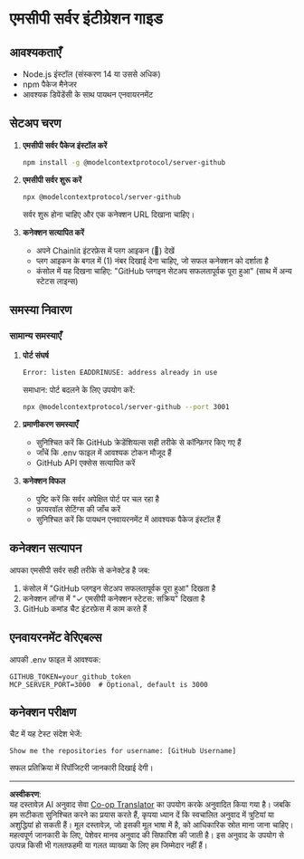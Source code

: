 <!--
CO_OP_TRANSLATOR_METADATA:
{
  "original_hash": "c4be907703b836d1a1c360db20da4de9",
  "translation_date": "2025-08-30T10:42:30+00:00",
  "source_file": "11-agentic-protocols/code_samples/github-mcp/MCP_SETUP.md",
  "language_code": "hi"
}
-->
# एमसीपी सर्वर इंटीग्रेशन गाइड

## आवश्यकताएँ
- Node.js इंस्टॉल (संस्करण 14 या उससे अधिक)
- npm पैकेज मैनेजर
- आवश्यक डिपेंडेंसी के साथ पायथन एनवायरनमेंट

## सेटअप चरण

1. **एमसीपी सर्वर पैकेज इंस्टॉल करें**  
   ```bash
   npm install -g @modelcontextprotocol/server-github
   ```

2. **एमसीपी सर्वर शुरू करें**  
   ```bash
   npx @modelcontextprotocol/server-github
   ```  
   सर्वर शुरू होना चाहिए और एक कनेक्शन URL दिखाना चाहिए।

3. **कनेक्शन सत्यापित करें**  
   - अपने Chainlit इंटरफ़ेस में प्लग आइकन (🔌) देखें  
   - प्लग आइकन के बगल में (1) नंबर दिखाई देना चाहिए, जो सफल कनेक्शन को दर्शाता है  
   - कंसोल में यह दिखना चाहिए: "GitHub प्लगइन सेटअप सफलतापूर्वक पूरा हुआ" (साथ में अन्य स्टेटस लाइन्स)

## समस्या निवारण

### सामान्य समस्याएँ

1. **पोर्ट संघर्ष**  
   ```bash
   Error: listen EADDRINUSE: address already in use
   ```  
   समाधान: पोर्ट बदलने के लिए उपयोग करें:  
   ```bash
   npx @modelcontextprotocol/server-github --port 3001
   ```

2. **प्रमाणीकरण समस्याएँ**  
   - सुनिश्चित करें कि GitHub क्रेडेंशियल्स सही तरीके से कॉन्फ़िगर किए गए हैं  
   - जाँचें कि .env फाइल में आवश्यक टोकन मौजूद हैं  
   - GitHub API एक्सेस सत्यापित करें  

3. **कनेक्शन विफल**  
   - पुष्टि करें कि सर्वर अपेक्षित पोर्ट पर चल रहा है  
   - फ़ायरवॉल सेटिंग्स की जाँच करें  
   - सुनिश्चित करें कि पायथन एनवायरनमेंट में आवश्यक पैकेज इंस्टॉल हैं  

## कनेक्शन सत्यापन

आपका एमसीपी सर्वर सही तरीके से कनेक्टेड है जब:  
1. कंसोल में "GitHub प्लगइन सेटअप सफलतापूर्वक पूरा हुआ" दिखता है  
2. कनेक्शन लॉग्स में "✓ एमसीपी कनेक्शन स्टेटस: सक्रिय" दिखता है  
3. GitHub कमांड चैट इंटरफ़ेस में काम करते हैं  

## एनवायरनमेंट वेरिएबल्स

आपकी .env फाइल में आवश्यक:  
```
GITHUB_TOKEN=your_github_token
MCP_SERVER_PORT=3000  # Optional, default is 3000
```

## कनेक्शन परीक्षण

चैट में यह टेस्ट संदेश भेजें:  
```
Show me the repositories for username: [GitHub Username]
```  
सफल प्रतिक्रिया में रिपॉजिटरी जानकारी दिखाई देगी।  

---

**अस्वीकरण**:  
यह दस्तावेज़ AI अनुवाद सेवा [Co-op Translator](https://github.com/Azure/co-op-translator) का उपयोग करके अनुवादित किया गया है। जबकि हम सटीकता सुनिश्चित करने का प्रयास करते हैं, कृपया ध्यान दें कि स्वचालित अनुवाद में त्रुटियां या अशुद्धियां हो सकती हैं। मूल दस्तावेज़, जो इसकी मूल भाषा में है, को आधिकारिक स्रोत माना जाना चाहिए। महत्वपूर्ण जानकारी के लिए, पेशेवर मानव अनुवाद की सिफारिश की जाती है। इस अनुवाद के उपयोग से उत्पन्न किसी भी गलतफहमी या गलत व्याख्या के लिए हम जिम्मेदार नहीं हैं।